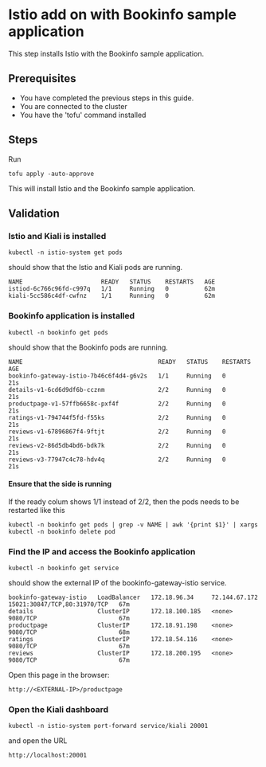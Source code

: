 # Istio add on with Bookinfo sample application

This step installs Istio with the Bookinfo sample application.

## Prerequisites

- You have completed the previous steps in this guide.
- You are connected to the cluster
- You have the 'tofu' command installed

## Steps

Run

```
tofu apply -auto-approve
```

This will install Istio and the Bookinfo sample application.

## Validation

### Istio and Kiali is installed

```
kubectl -n istio-system get pods
```

should show that the Istio and Kiali pods are running.

```
NAME                      READY   STATUS    RESTARTS   AGE
istiod-6c766c96fd-c997q   1/1     Running   0          62m
kiali-5cc586c4df-cwfnz    1/1     Running   0          62m
```

### Bookinfo application is installed

```
kubectl -n bookinfo get pods
```

should show that the Bookinfo pods are running.

```
NAME                                      READY   STATUS    RESTARTS   AGE
bookinfo-gateway-istio-7b46c6f4d4-g6v2s   1/1     Running   0          21s
details-v1-6cd6d9df6b-ccznm               2/2     Running   0          21s
productpage-v1-57ffb6658c-pxf4f           2/2     Running   0          21s
ratings-v1-794744f5fd-f55ks               2/2     Running   0          21s
reviews-v1-67896867f4-9ftjt               2/2     Running   0          21s
reviews-v2-86d5db4bd6-bdk7k               2/2     Running   0          21s
reviews-v3-77947c4c78-hdv4q               2/2     Running   0          21s
```

#### Ensure that the side is running

If the ready colum shows 1/1 instead of 2/2, then the pods needs to be restarted like this

```
kubectl -n bookinfo get pods | grep -v NAME | awk '{print $1}' | xargs kubectl -n bookinfo delete pod
```

### Find the IP and access the Bookinfo application

```
kubectl -n bookinfo get service
```

should show the external IP of the bookinfo-gateway-istio service.

```
bookinfo-gateway-istio   LoadBalancer   172.18.96.34     72.144.67.172   15021:30847/TCP,80:31970/TCP   67m
details                  ClusterIP      172.18.100.185   <none>          9080/TCP                       67m
productpage              ClusterIP      172.18.91.198    <none>          9080/TCP                       68m
ratings                  ClusterIP      172.18.54.116    <none>          9080/TCP                       67m
reviews                  ClusterIP      172.18.200.195   <none>          9080/TCP                       67m
```

Open this page in the browser:

```
http://<EXTERNAL-IP>/productpage
```

### Open the Kiali dashboard

```
kubectl -n istio-system port-forward service/kiali 20001
```

and open the URL

```
http://localhost:20001
```
